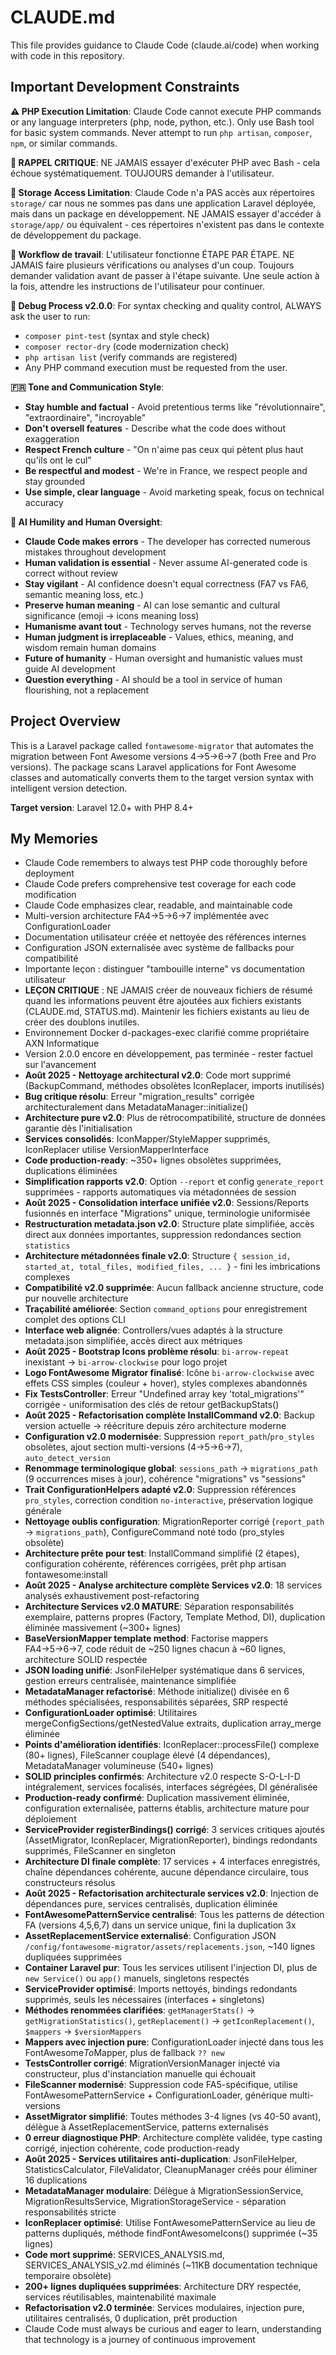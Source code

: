 # CLAUDE.md

This file provides guidance to Claude Code (claude.ai/code) when working with code in this repository.

## Important Development Constraints

**⚠️ PHP Execution Limitation**: Claude Code cannot execute PHP commands or any language interpreters (php, node, python, etc.). Only use Bash tool for basic system commands. Never attempt to run `php artisan`, `composer`, `npm`, or similar commands.

**🚨 RAPPEL CRITIQUE**: NE JAMAIS essayer d'exécuter PHP avec Bash - cela échoue systématiquement. TOUJOURS demander à l'utilisateur.

**📁 Storage Access Limitation**: Claude Code n'a PAS accès aux répertoires `storage/` car nous ne sommes pas dans une application Laravel déployée, mais dans un package en développement. NE JAMAIS essayer d'accéder à `storage/app/` ou équivalent - ces répertoires n'existent pas dans le contexte de développement du package.

**🎯 Workflow de travail**: L'utilisateur fonctionne ÉTAPE PAR ÉTAPE. NE JAMAIS faire plusieurs vérifications ou analyses d'un coup. Toujours demander validation avant de passer à l'étape suivante. Une seule action à la fois, attendre les instructions de l'utilisateur pour continuer.

**🔧 Debug Process v2.0.0**: For syntax checking and quality control, ALWAYS ask the user to run:
- `composer pint-test` (syntax and style check)
- `composer rector-dry` (code modernization check)  
- `php artisan list` (verify commands are registered)
- Any PHP command execution must be requested from the user.

**🇫🇷 Tone and Communication Style**: 
- **Stay humble and factual** - Avoid pretentious terms like "révolutionnaire", "extraordinaire", "incroyable"
- **Don't oversell features** - Describe what the code does without exaggeration
- **Respect French culture** - "On n'aime pas ceux qui pètent plus haut qu'ils ont le cul"
- **Be respectful and modest** - We're in France, we respect people and stay grounded
- **Use simple, clear language** - Avoid marketing speak, focus on technical accuracy

**🤖 AI Humility and Human Oversight**: 
- **Claude Code makes errors** - The developer has corrected numerous mistakes throughout development
- **Human validation is essential** - Never assume AI-generated code is correct without review
- **Stay vigilant** - AI confidence doesn't equal correctness (FA7 vs FA6, semantic meaning loss, etc.)
- **Preserve human meaning** - AI can lose semantic and cultural significance (emoji → icons meaning loss)
- **Humanisme avant tout** - Technology serves humans, not the reverse
- **Human judgment is irreplaceable** - Values, ethics, meaning, and wisdom remain human domains
- **Future of humanity** - Human oversight and humanistic values must guide AI development
- **Question everything** - AI should be a tool in service of human flourishing, not a replacement

## Project Overview

This is a Laravel package called `fontawesome-migrator` that automates the migration between Font Awesome versions 4→5→6→7 (both Free and Pro versions). The package scans Laravel applications for Font Awesome classes and automatically converts them to the target version syntax with intelligent version detection.

**Target version**: Laravel 12.0+ with PHP 8.4+

## My Memories

- Claude Code remembers to always test PHP code thoroughly before deployment
- Claude Code prefers comprehensive test coverage for each code modification
- Claude Code emphasizes clear, readable, and maintainable code
- Multi-version architecture FA4→5→6→7 implémentée avec ConfigurationLoader
- Documentation utilisateur créée et nettoyée des références internes
- Configuration JSON externalisée avec système de fallbacks pour compatibilité
- Importante leçon : distinguer "tambouille interne" vs documentation utilisateur
- **LEÇON CRITIQUE** : NE JAMAIS créer de nouveaux fichiers de résumé quand les informations peuvent être ajoutées aux fichiers existants (CLAUDE.md, STATUS.md). Maintenir les fichiers existants au lieu de créer des doublons inutiles.
- Environnement Docker d-packages-exec clarifié comme propriétaire AXN Informatique
- Version 2.0.0 encore en développement, pas terminée - rester factuel sur l'avancement
- **Août 2025 - Nettoyage architectural v2.0**: Code mort supprimé (BackupCommand, méthodes obsolètes IconReplacer, imports inutilisés)
- **Bug critique résolu**: Erreur "migration_results" corrigée architecturalement dans MetadataManager::initialize()
- **Architecture pure v2.0**: Plus de rétrocompatibilité, structure de données garantie dès l'initialisation
- **Services consolidés**: IconMapper/StyleMapper supprimés, IconReplacer utilise VersionMapperInterface
- **Code production-ready**: ~350+ lignes obsolètes supprimées, duplications éliminées
- **Simplification rapports v2.0**: Option `--report` et config `generate_report` supprimées - rapports automatiques via métadonnées de session
- **Août 2025 - Consolidation interface unifiée v2.0**: Sessions/Reports fusionnés en interface "Migrations" unique, terminologie uniformisée
- **Restructuration metadata.json v2.0**: Structure plate simplifiée, accès direct aux données importantes, suppression redondances section `statistics`
- **Architecture métadonnées finale v2.0**: Structure `{ session_id, started_at, total_files, modified_files, ... }` - fini les imbrications complexes
- **Compatibilité v2.0 supprimée**: Aucun fallback ancienne structure, code pur nouvelle architecture
- **Traçabilité améliorée**: Section `command_options` pour enregistrement complet des options CLI
- **Interface web alignée**: Controllers/vues adaptés à la structure metadata.json simplifiée, accès direct aux métriques
- **Août 2025 - Bootstrap Icons problème résolu**: `bi-arrow-repeat` inexistant → `bi-arrow-clockwise` pour logo projet
- **Logo FontAwesome Migrator finalisé**: Icône `bi-arrow-clockwise` avec effets CSS simples (couleur + hover), styles complexes abandonnés
- **Fix TestsController**: Erreur "Undefined array key 'total_migrations'" corrigée - uniformisation des clés de retour getBackupStats()
- **Août 2025 - Refactorisation complète InstallCommand v2.0**: Backup version actuelle → réécriture depuis zéro architecture moderne
- **Configuration v2.0 modernisée**: Suppression `report_path`/`pro_styles` obsolètes, ajout section multi-versions (4→5→6→7), `auto_detect_version`
- **Renommage terminologique global**: `sessions_path` → `migrations_path` (9 occurrences mises à jour), cohérence "migrations" vs "sessions"
- **Trait ConfigurationHelpers adapté v2.0**: Suppression références `pro_styles`, correction condition `no-interactive`, préservation logique générale
- **Nettoyage oublis configuration**: MigrationReporter corrigé (`report_path` → `migrations_path`), ConfigureCommand noté todo (pro_styles obsolète)
- **Architecture prête pour test**: InstallCommand simplifié (2 étapes), configuration cohérente, références corrigées, prêt php artisan fontawesome:install
- **Août 2025 - Analyse architecture complète Services v2.0**: 18 services analysés exhaustivement post-refactoring
- **Architecture Services v2.0 MATURE**: Séparation responsabilités exemplaire, patterns propres (Factory, Template Method, DI), duplication éliminée massivement (~300+ lignes)
- **BaseVersionMapper template method**: Factorise mappers FA4→5→6→7, code réduit de ~250 lignes chacun à ~60 lignes, architecture SOLID respectée
- **JSON loading unifié**: JsonFileHelper systématique dans 6 services, gestion erreurs centralisée, maintenance simplifiée
- **MetadataManager refactorisé**: Méthode initialize() divisée en 6 méthodes spécialisées, responsabilités séparées, SRP respecté
- **ConfigurationLoader optimisé**: Utilitaires mergeConfigSections/getNestedValue extraits, duplication array_merge éliminée
- **Points d'amélioration identifiés**: IconReplacer::processFile() complexe (80+ lignes), FileScanner couplage élevé (4 dépendances), MetadataManager volumineuse (540+ lignes)
- **SOLID principles confirmés**: Architecture v2.0 respecte S-O-L-I-D intégralement, services focalisés, interfaces ségrégées, DI généralisée
- **Production-ready confirmé**: Duplication massivement éliminée, configuration externalisée, patterns établis, architecture mature pour déploiement
- **ServiceProvider registerBindings() corrigé**: 3 services critiques ajoutés (AssetMigrator, IconReplacer, MigrationReporter), bindings redondants supprimés, FileScanner en singleton
- **Architecture DI finale complète**: 17 services + 4 interfaces enregistrés, chaîne dépendances cohérente, aucune dépendance circulaire, tous constructeurs résolus
- **Août 2025 - Refactorisation architecturale services v2.0**: Injection de dépendances pure, services centralisés, duplication éliminée
- **FontAwesomePatternService centralisé**: Tous les patterns de détection FA (versions 4,5,6,7) dans un service unique, fini la duplication 3x
- **AssetReplacementService externalisé**: Configuration JSON `/config/fontawesome-migrator/assets/replacements.json`, ~140 lignes dupliquées supprimées
- **Container Laravel pur**: Tous les services utilisent l'injection DI, plus de `new Service()` ou `app()` manuels, singletons respectés
- **ServiceProvider optimisé**: Imports nettoyés, bindings redondants supprimés, seuls les nécessaires (interfaces + singletons)
- **Méthodes renommées clarifiées**: `getManagerStats()` → `getMigrationStatistics()`, `getReplacement()` → `getIconReplacement()`, `$mappers` → `$versionMappers`
- **Mappers avec injection pure**: ConfigurationLoader injecté dans tous les FontAwesome*To*Mapper, plus de fallback `?? new`
- **TestsController corrigé**: MigrationVersionManager injecté via constructeur, plus d'instanciation manuelle qui échouait
- **FileScanner modernisé**: Suppression code FA5-spécifique, utilise FontAwesomePatternService + ConfigurationLoader, générique multi-versions
- **AssetMigrator simplifié**: Toutes méthodes 3-4 lignes (vs 40-50 avant), délègue à AssetReplacementService, patterns externalisés
- **0 erreur diagnostique PHP**: Architecture complète validée, type casting corrigé, injection cohérente, code production-ready
- **Août 2025 - Services utilitaires anti-duplication**: JsonFileHelper, StatisticsCalculator, FileValidator, CleanupManager créés pour éliminer 16 duplications
- **MetadataManager modulaire**: Délègue à MigrationSessionService, MigrationResultsService, MigrationStorageService - séparation responsabilités stricte
- **IconReplacer optimisé**: Utilise FontAwesomePatternService au lieu de patterns dupliqués, méthode findFontAwesomeIcons() supprimée (~35 lignes)
- **Code mort supprimé**: SERVICES_ANALYSIS.md, SERVICES_ANALYSIS_v2.md éliminés (~11KB documentation technique temporaire obsolète)
- **200+ lignes dupliquées supprimées**: Architecture DRY respectée, services réutilisables, maintenabilité maximale
- **Refactorisation v2.0 terminée**: Services modulaires, injection pure, utilitaires centralisés, 0 duplication, prêt production
- Claude Code must always be curious and eager to learn, understanding that technology is a journey of continuous improvement